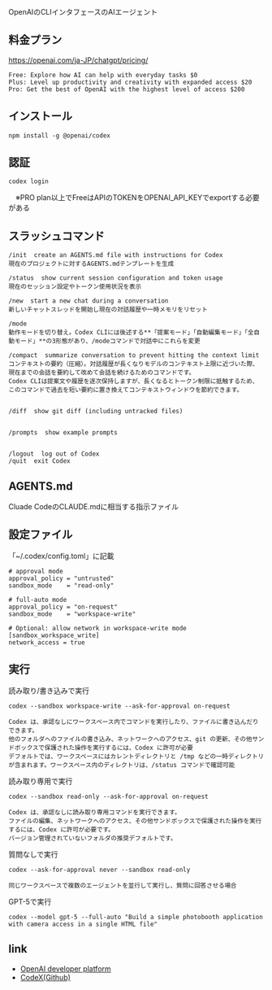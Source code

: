 OpenAIのCLIインタフェースのAIエージェント

## 料金プラン

https://openai.com/ja-JP/chatgpt/pricing/

```
Free: Explore how AI can help with everyday tasks $0
Plus: Level up productivity and creativity with expanded access $20
Pro: Get the best of OpenAI with the highest level of access $200
```

## インストール

```
npm install -g @openai/codex
```


## 認証

```
codex login
```
　※PRO plan以上でFreeはAPIのTOKENをOPENAI_API_KEYでexportする必要がある

## スラッシュコマンド

```
/init  create an AGENTS.md file with instructions for Codex
現在のプロジェクトに対するAGENTS.mdテンプレートを生成

/status  show current session configuration and token usage
現在のセッション設定やトークン使用状況を表示

/new  start a new chat during a conversation
新しいチャットスレッドを開始し現在の対話履歴や一時メモリをリセット

/mode
動作モードを切り替え。Codex CLIには後述する**「提案モード」「自動編集モード」「全自動モード」**の3形態があり、/modeコマンドで対話中にこれらを変更

/compact  summarize conversation to prevent hitting the context limit            コンテキストの要約（圧縮）。対話履歴が長くなりモデルのコンテキスト上限に近づいた際、現在までの会話を要約して改めて会話を続けるためのコマンドです。
Codex CLIは提案文や履歴を逐次保持しますが、長くなるとトークン制限に抵触するため、このコマンドで過去を短い要約に置き換えてコンテキストウィンドウを節約できます。             


/diff  show git diff (including untracked files)


/prompts  show example prompts


/logout  log out of Codex
/quit  exit Codex
```


## AGENTS.md

Cluade CodeのCLAUDE.mdに相当する指示ファイル


## 設定ファイル 

「~/.codex/config.toml」に記載

```
# approval mode
approval_policy = "untrusted"
sandbox_mode    = "read-only"

# full-auto mode
approval_policy = "on-request"
sandbox_mode    = "workspace-write"

# Optional: allow network in workspace-write mode
[sandbox_workspace_write]
network_access = true
```

## 実行

読み取り/書き込みで実行

```
codex --sandbox workspace-write --ask-for-approval on-request

Codex は、承認なしにワークスペース内でコマンドを実行したり、ファイルに書き込んだりできます。
他のフォルダへのファイルの書き込み、ネットワークへのアクセス、git の更新、その他サンドボックスで保護された操作を実行するには、Codex に許可が必要
デフォルトでは、ワークスペースにはカレントディレクトリと /tmp などの一時ディレクトリが含まれます。ワークスペース内のディレクトリは、/status コマンドで確認可能
```

読み取り専用で実行

```
codex --sandbox read-only --ask-for-approval on-request

Codex は、承認なしに読み取り専用コマンドを実行できます。
ファイルの編集、ネットワークへのアクセス、その他サンドボックスで保護された操作を実行するには、Codex に許可が必要です。
バージョン管理されていないフォルダの推奨デフォルトです。
```

質問なしで実行

```
codex --ask-for-approval never --sandbox read-only

同じワークスペースで複数のエージェントを並行して実行し、質問に回答させる場合
```
GPT-5で実行
```
codex --model gpt-5 --full-auto "Build a simple photobooth application with camera access in a single HTML file"
```

## link

- [OpenAI developer platform](https://platform.openai.com/docs/overview)
- [CodeX(Github)](https://github.com/openai/codex)

